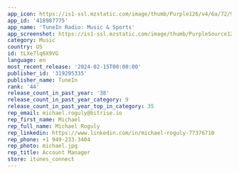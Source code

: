 ```yaml
---
app_icon: https://is1-ssl.mzstatic.com/image/thumb/Purple126/v4/6a/72/9a/6a729a65-1af7-79bf-4ed0-22ae1dbb0da4/AppIcon-0-0-1x_U007emarketing-0-7-0-0-85-220.png/1024x1024bb.png
app_id: '418987775'
app_name: 'TuneIn Radio: Music & Sports'
app_screenshot: https://is1-ssl.mzstatic.com/image/thumb/PurpleSource126/v4/e5/62/43/e5624335-cf54-0423-757b-e74033fad078/1331acf7-5d69-4a23-bf7c-478173535dd6_1.jpg/1242x2688bb.png
category: Music
country: US
id: tLXe7lq6X9VG
language: en
most_recent_release: '2024-02-15T00:00:00'
publisher_id: '319295335'
publisher_name: TuneIn
rank: '44'
release_count_in_past_year: '38'
release_count_in_past_year_category: 9
release_count_in_past_year_top_in_category: 35
rep_email: michael.roguly@bitrise.io
rep_first_name: Michael
rep_full_name: Michael Roguly
rep_linkedin: https://www.linkedin.com/in/michael-roguly-77376710
rep_phone: +1 949-233-3404
rep_photo: michael.jpg
rep_title: Account Manager
store: itunes_connect
---
```

